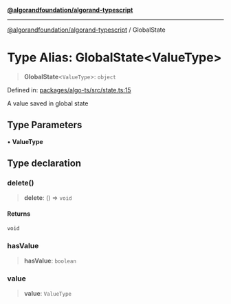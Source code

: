 [**@algorandfoundation/algorand-typescript**](../README.md)

***

[@algorandfoundation/algorand-typescript](../README.md) / GlobalState

# Type Alias: GlobalState\<ValueType\>

> **GlobalState**\<`ValueType`\>: `object`

Defined in: [packages/algo-ts/src/state.ts:15](https://github.com/algorandfoundation/puya-ts/blob/5bdb536fcbeffa6fe079b274d09cae785c8fb7b7/packages/algo-ts/src/state.ts#L15)

A value saved in global state

## Type Parameters

• **ValueType**

## Type declaration

### delete()

> **delete**: () => `void`

#### Returns

`void`

### hasValue

> **hasValue**: `boolean`

### value

> **value**: `ValueType`
